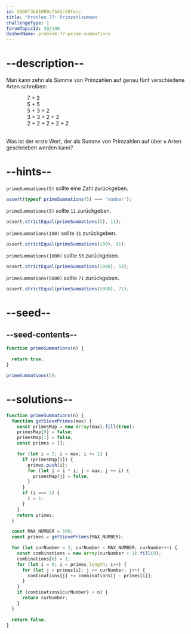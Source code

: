 ```yaml
---
id: 5900f3b91000cf542c50fecc
title: 'Problem 77: Primzahlsummen'
challengeType: 1
forumTopicId: 302190
dashedName: problem-77-prime-summations
---
```


# --description--

Man kann zehn als Summe von Primzahlen auf genau fünf verschiedene Arten schreiben:

<div style='margin-left: 4em;'>
  7 + 3<br>
  5 + 5<br>
  5 + 3 + 2<br>
  3 + 3 + 2 + 2<br>
  2 + 2 + 2 + 2 + 2<br><br>
</div>

Was ist der erste Wert, der als Summe von Primzahlen auf über `n` Arten geschrieben werden kann?

# --hints--

`primeSummations(5)` sollte eine Zahl zurückgeben.

```js
assert(typeof primeSummations(5) === 'number');
```

`primeSummations(5)` sollte `11` zurückgeben.

```js
assert.strictEqual(primeSummations(5), 11);
```

`primeSummations(100)` sollte `31` zurückgeben.

```js
assert.strictEqual(primeSummations(100), 31);
```

`primeSummations(1000)` sollte `53` zurückgeben.

```js
assert.strictEqual(primeSummations(1000), 53);
```

`primeSummations(5000)` sollte `71` zurückgeben.

```js
assert.strictEqual(primeSummations(5000), 71);
```

# --seed--

## --seed-contents--

```js
function primeSummations(n) {

  return true;
}

primeSummations(5);
```

# --solutions--

```js
function primeSummations(n) {
  function getSievePrimes(max) {
    const primesMap = new Array(max).fill(true);
    primesMap[0] = false;
    primesMap[1] = false;
    const primes = [];

    for (let i = 2; i < max; i += 2) {
      if (primesMap[i]) {
        primes.push(i);
        for (let j = i * i; j < max; j += i) {
          primesMap[j] = false;
        }
      }
      if (i === 2) {
        i = 1;
      }
    }
    return primes;
  }

  const MAX_NUMBER = 100;
  const primes = getSievePrimes(MAX_NUMBER);

  for (let curNumber = 2; curNumber < MAX_NUMBER; curNumber++) {
    const combinations = new Array(curNumber + 1).fill(0);
    combinations[0] = 1;
    for (let i = 0; i < primes.length; i++) {
      for (let j = primes[i]; j <= curNumber; j++) {
        combinations[j] += combinations[j - primes[i]];
      }
    }
    if (combinations[curNumber] > n) {
      return curNumber;
    }
  }

  return false;
}
```
